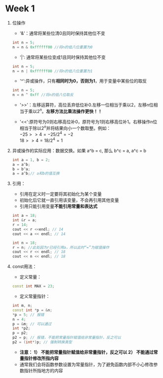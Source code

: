 # Week 1

1. 位操作
   - '&’：通常将某些位清0且同时保持其他位不变
    
    ```c++
    int n = 5;
    n = n & 0xffffff00 //将n的低八位重置为0
    ```

   - '|': 通常将某些位变成1且同时保持其他位不变
    
    ```c++
    int n = 5;
    n = n | 0xffffff00 //将n的低八位重置为1
    ```

    - '^':异或操作，只有**相同时为0，否则为1**，用于变量中某些位的取反

    ```c++
    int n = 5;
    n = n ^ 0xff //将n的低八位取反
    ```

    - '>>'：左移运算符，高位丢弃低位补0.左移一位相当于乘以2，左移n位相当于乘以$2^n$。**左移方法比乘法操作更快！！**

    - '<<':原符号为0则右移高位补0，原符号为1则右移高位补1。右移操作n位相当于除以$2^n$并将结果向小一个数取整。例如：<br/>$-25 >> 4 = -25 / 2^4 = -2$<br/>$18 >> 4 = 18 / 2^4 = 1$


2. 异或操作的实际应用：数据交换。如果 a^b = c, 那么 b^c = a, a^c = b

    ```c++
    int a = 1, b = 2;
    a = a^b;
    b = b^a;
    a = a^b;// a和b的值互换
    ```

3. 引用：
   - 引用在定义时一定要将其初始化为某个变量
   - 初始化后它就一直引用该变量，不会再引用其他变量
   - 引用只能引用变量**不能引用常量和表达式**

    ```c++
    int a = 18;
    int &r = a;
    r = 14;
    cout << r <<endl; // 14
    cout << a << endl; // 14

    int n = 18;
    r = n; //此处因为r已经引用a，所以此时“=”为赋值操作
    cout << r << endl; // 18
    cout << n << endl; // 18
    ```

4. const用法：
    - 定义常量：

    ```c++
    const int MAX = 23;
    ```

    - 定义常量指针：

    ```c++
    int m, n;
    const int *p = &n;
    *p = 5; // 报错
    n = 4;
    p = &m; // 可以通过
    int *p2;
    p = p2;
    p2 = p; // 报错，不能把常量指针赋值给非常量指针，反之可以
    p2 = (int*)p; // 强制转换类型
    ```
    - **注意： 1） 不能把常量指针赋值给非常量指针，反之可以 2） 不能通过常量指针修改所指内容**
    - 通常我们会将函数参数设置为常量指针，为了避免函数内部不小心修改参数指针所指地方的内容